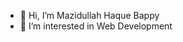 - 👋 Hi, I’m Mazidullah Haque Bappy
- 👀 I’m interested in Web Development

<!---
MaZzzid/MaZzzid is a ✨ special ✨ repository because its `README.md` (this file) appears on your GitHub profile.
You can click the Preview link to take a look at your changes.
--->
